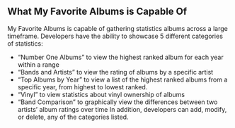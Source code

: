 <!-- capabilities.md -->

## What My Favorite Albums is Capable Of
My Favorite Albums is capable of gathering statistics albums across a large timeframe.  Developers have the ability to showcase 5 different categories of statistics:
 * “Number One Albums” to view the highest ranked album for each year within a range
 * “Bands and Artists” to view the rating of albums by a specific artist
 * “Top Albums by Year” to view a list of the highest ranked albums from a specific year, from highest to lowest ranked.
 * “Vinyl” to view statistics about vinyl ownership of albums
 * “Band Comparison” to graphically view the differences between two artists’ album ratings over time
In addition, developers can add, modify, or delete, any of the categories listed.
